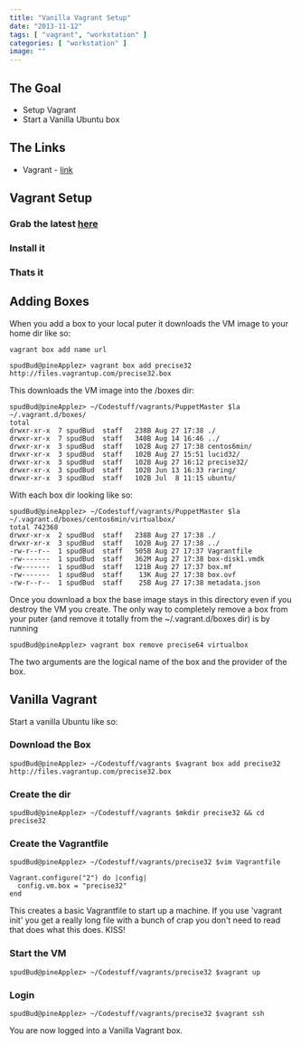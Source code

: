```yaml
---
title: "Vanilla Vagrant Setup"
date: "2013-11-12"
tags: [ "vagrant", "workstation" ]
categories: [ "workstation" ]
image: ""
---
```


## The Goal
- Setup Vagrant
- Start a Vanilla Ubuntu box




## The Links

- Vagrant - [link](http://www.vagrantup.com/)

## Vagrant Setup

### Grab the latest [here](http://downloads.vagrantup.com/)

### Install it

### Thats it

## Adding Boxes

When you add a box to your local puter it downloads the VM image to your home dir like so:

~~~
vagrant box add name url
~~~
~~~
spudBud@pineApplez> vagrant box add precise32 http://files.vagrantup.com/precise32.box
~~~
This downloads the VM image into the /boxes dir:

~~~
spudBud@pineApplez> ~/Codestuff/vagrants/PuppetMaster $la ~/.vagrant.d/boxes/
total
drwxr-xr-x  7 spudBud  staff   238B Aug 27 17:38 ./
drwxr-xr-x  7 spudBud  staff   340B Aug 14 16:46 ../
drwxr-xr-x  3 spudBud  staff   102B Aug 27 17:38 centos6min/
drwxr-xr-x  3 spudBud  staff   102B Aug 27 15:51 lucid32/
drwxr-xr-x  3 spudBud  staff   102B Aug 27 16:12 precise32/
drwxr-xr-x  3 spudBud  staff   102B Jun 13 16:33 raring/
drwxr-xr-x  3 spudBud  staff   102B Jul  8 11:15 ubuntu/
~~~

With each box dir looking like so:

~~~
spudBud@pineApplez> ~/Codestuff/vagrants/PuppetMaster $la ~/.vagrant.d/boxes/centos6min/virtualbox/
total 742368
drwxr-xr-x  2 spudBud  staff   238B Aug 27 17:38 ./
drwxr-xr-x  3 spudBud  staff   102B Aug 27 17:38 ../
-rw-r--r--  1 spudBud  staff   505B Aug 27 17:37 Vagrantfile
-rw-------  1 spudBud  staff   362M Aug 27 17:38 box-disk1.vmdk
-rw-------  1 spudBud  staff   121B Aug 27 17:37 box.mf
-rw-------  1 spudBud  staff    13K Aug 27 17:38 box.ovf
-rw-r--r--  1 spudBud  staff    25B Aug 27 17:38 metadata.json
~~~
Once you download a box the base image stays in this directory even if you destroy the VM you create.  The only way to completely remove a box from your puter (and remove it totally from the ~/.vagrant.d/boxes dir) is by running

~~~
spudBud@pineApplez> vagrant box remove precise64 virtualbox
~~~

The two arguments are the logical name of the box and the provider of the box.


## Vanilla Vagrant
Start a vanilla Ubuntu like so:

### Download the Box

~~~
spudBud@pineApplez> ~/Codestuff/vagrants $vagrant box add precise32 http://files.vagrantup.com/precise32.box
~~~

### Create the dir

~~~
spudBud@pineApplez> ~/Codestuff/vagrants $mkdir precise32 && cd precise32
~~~

### Create the Vagrantfile

~~~
spudBud@pineApplez> ~/Codestuff/vagrants/precise32 $vim Vagrantfile
~~~
~~~
Vagrant.configure("2") do |config|
  config.vm.box = "precise32"
end
~~~

This creates a basic Vagrantfile to start up a machine.  If you use 'vagrant init' you get a really long file with a bunch of crap you don't need to read that does what this does.  KISS!

### Start the VM

~~~
spudBud@pineApplez> ~/Codestuff/vagrants/precise32 $vagrant up
~~~

### Login

~~~
spudBud@pineApplez> ~/Codestuff/vagrants/precise32 $vagrant ssh
~~~

You are now logged into a Vanilla Vagrant box.
